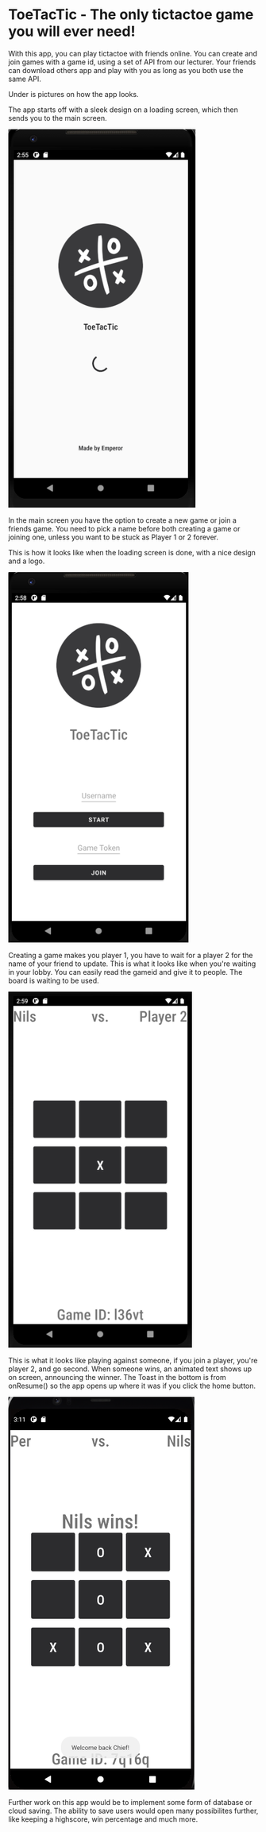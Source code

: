 # ToeTacTic - The only tictactoe game you will ever need!

With this app, you can play tictactoe with friends online. You can create and join games with a game id, using a set of API from our lecturer. Your friends can download others app and play with you as long as you both use the same API. 

Under is pictures on how the app looks.

The app starts off with a sleek design on a loading screen, which then sends you to the main screen. 

![Loading Screen](https://github.com/EmperorWasTaken/ToeTacTic/blob/main/ToeTacTic/images/loading_screen.png)

In the main screen you have the option to create a new game or join a friends game. You need to pick a name before both creating a game or joining one, unless you want to be stuck as Player 1 or 2 forever.

This is how it looks like when the loading screen is done, with a nice design and a logo. 

![Main Screen](https://github.com/EmperorWasTaken/ToeTacTic/blob/main/ToeTacTic/images/main_screen.png)

Creating a game makes you player 1, you have to wait for a player 2 for the name of your friend to update. This is what it looks like when you're waiting in your lobby. You can easily read the gameid and give it to people. The board is waiting to be used. 

![Create Game](https://github.com/EmperorWasTaken/ToeTacTic/blob/main/ToeTacTic/images/create_game.png)

This is what it looks like playing against someone, if you join a player, you're player 2, and go second. When someone wins, an animated text shows up on screen, announcing the winner. The Toast in the bottom is from onResume() so the app opens up where it was if you click the home button. 

![Winner](https://github.com/EmperorWasTaken/ToeTacTic/blob/main/ToeTacTic/images/join_and_win.png)

Further work on this app would be to implement some form of database or cloud saving. The ability to save users would open many possibilites further, like keeping a highscore, win percentage and much more. 
